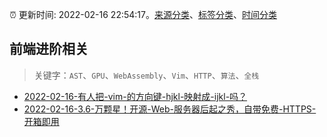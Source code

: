 :alarm_clock: 更新时间: 2022-02-16 22:54:17。[来源分类](../README.md)、[标签分类](../TAGS.md)、[时间分类](../TIMELINE.md)

## 前端进阶相关


> 关键字：`AST`、`GPU`、`WebAssembly`、`Vim`、`HTTP`、`算法`、`全栈`



- [2022-02-16-有人把-vim-的方向键-hjkl-映射成-ijkl-吗？](https://www.v2ex.com/t/834357) 
- [2022-02-16-3.6-万颗星！开源-Web-服务器后起之秀，自带免费-HTTPS-开箱即用](https://toutiao.io/k/o9t1ira) 